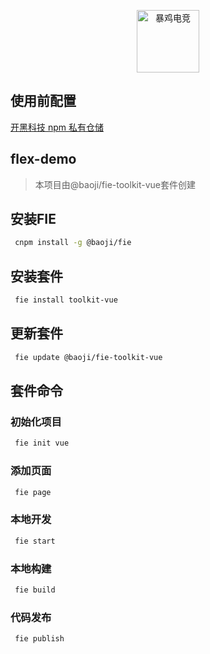 <p align="center"><img width="100" src="https://qn.kaiheikeji.com/512PlayStore.png" alt="暴鸡电竞"></p>

## 使用前配置

[开黑科技 npm 私有仓储](https://npm.kaiheikeji.com/)

## flex-demo

> 本项目由@baoji/fie-toolkit-vue套件创建

## 安装FIE

```bash
 cnpm install -g @baoji/fie 
```

## 安装套件 

```bash
 fie install toolkit-vue
```

## 更新套件

```bash
 fie update @baoji/fie-toolkit-vue
```

## 套件命令

### 初始化项目

```bash
 fie init vue 
```

### 添加页面

```bash
 fie page
```

### 本地开发

```bash
 fie start
```

### 本地构建

```bash
 fie build
```

### 代码发布

```bash
 fie publish
```